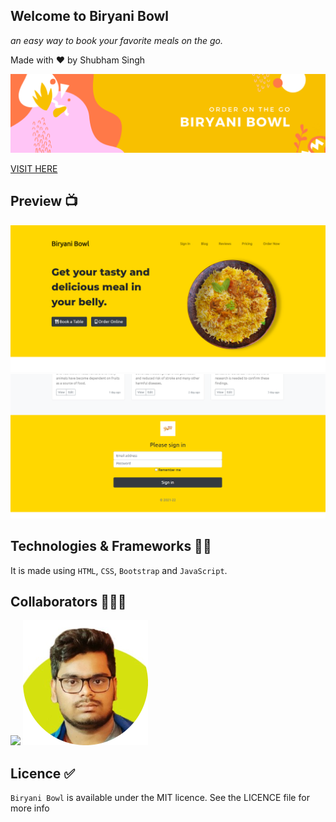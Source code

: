 ## Welcome to Biryani Bowl
_an easy way to book your favorite meals on the go._

Made with ❤️ by Shubham Singh

![image](biryani-bowl.png)

[VISIT HERE](https://codestarsingh.github.io/biryanibowl/ "Click here")

## Preview 📺

![App Screenshot](preview1.png)
<br>
![App Screenshot](preview2.png)

## Technologies & Frameworks 👨‍💻

It is made using `HTML`, `CSS`, `Bootstrap` and `JavaScript`.

## Collaborators 🧑‍🤝‍🧑

<p float="left">
  <img src="/me.png" width="200" />
  <img src="/raju-profile.jpg" width="200" /> 
</p>

## Licence ✅

`Biryani Bowl` is available under the MIT licence. See the LICENCE file for more info
